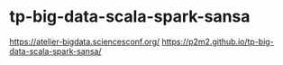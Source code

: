 # tp-big-data-scala-spark-sansa

https://atelier-bigdata.sciencesconf.org/
https://p2m2.github.io/tp-big-data-scala-spark-sansa/
